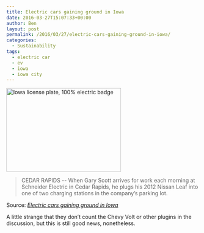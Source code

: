 ```yaml
---
title: Electric cars gaining ground in Iowa
date: 2016-03-27T15:07:33+00:00
author: Ben
layout: post
permalink: /2016/03/27/electric-cars-gaining-ground-in-iowa/
categories:
  - Sustainability
tags:
  - electric car
  - ev
  - iowa
  - iowa city
---
```

<a href="http://www.benjaminoakes.com/wp-content/uploads/2016/03/tmp_18314-EP-1603297101801002629.jpg" rel="attachment wp-att-860"><img class="size-medium wp-image-860" src="http://www.benjaminoakes.com/wp-content/uploads/2016/03/tmp_18314-EP-1603297101801002629-300x220-1.jpg" alt=" Iowa license plate, 100% electric badge" width="300" height="220" /></a>

> CEDAR RAPIDS -- When Gary Scott arrives for work each morning at Schneider Electric in Cedar Rapids, he plugs his 2012 Nissan Leaf into one of two charging stations in the company&#8217;s parking lot.

Source: _[Electric cars gaining ground in Iowa](http://www.thegazette.com/subject/news/business/electric-cars-gaining-ground-in-iowa-20160327)_

A little strange that they don&#8217;t count the Chevy Volt or other plugins in the discussion, but this is still good news, nonetheless.